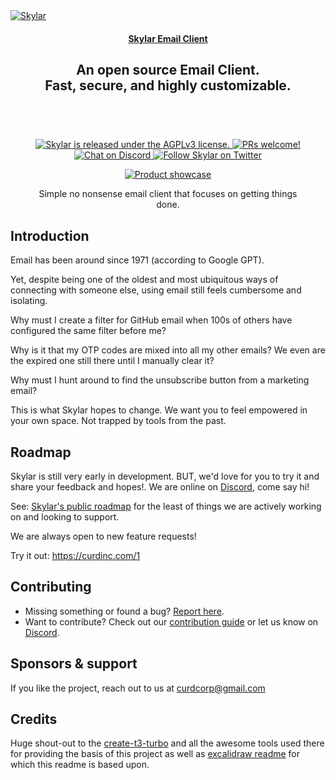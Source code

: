 <a href="https://curdinc.com/" target="_blank" rel="noopener">
  <picture>
    <source media="(prefers-color-scheme: dark)" alt="Skylar" srcset="https://github.com/curdinc/skylar-email/assets/44563205/96db0564-f2f7-4041-a68b-05a90630aae2" />
    <img alt="Skylar" src="https://github.com/curdinc/skylar-email/assets/44563205/96db0564-f2f7-4041-a68b-05a90630aae2" />
  </picture>
</a>

<h4 align="center">
  <a href="https://curdinc.com">Skylar Email Client</a> 
</h4>

<div align="center">
  <h2>
    An open source Email Client. </br>
    Fast, secure, and highly customizable. </br>
  <br />
  </h2>
</div>

<br />
<p align="center">
  <a href="https://github.com/curdinc/skylar-email/blob/main/LICENSE">
    <img alt="Skylar is released under the AGPLv3 license." src="https://img.shields.io/badge/license-AGPLv3-orange.svg"  />
  </a>
  <a href="https://github.com/curdinc/skylar-email/blob/main/CONTRIBUTING">
    <img alt="PRs welcome!" src="https://img.shields.io/badge/PRs-welcome-brightgreen.svg?style=flat"  />
  </a>
  <a href="https://discord.gg/Hdws2uyCU7">
    <img alt="Chat on Discord" src="https://img.shields.io/discord/928878942675423254?color=738ad6&label=Chat%20on%20Discord&logo=discord&logoColor=ffffff&widge=false"/>
  </a>
  <a href="https://twitter.com/0x5kylar">
    <img alt="Follow Skylar on Twitter" src="https://img.shields.io/twitter/follow/excalidraw.svg?label=follow+@0x5kylar&style=social&logo=twitter"/>
  </a>
</p>

<div align="center">
  <figure>
    <a href="https://curdinc.com/" target="_blank" rel="noopener">
      <img src="https://github.com/curdinc/skylar-email/assets/44563205/9b603761-b070-4b3f-b5b4-4b9294935a3c" alt="Product showcase" />
    </a>
    <figcaption>
      <p align="center">
        Simple no nonsense email client that focuses on getting things done.
      </p>
    </figcaption>
  </figure>
</div>

## Introduction

Email has been around since 1971 (according to Google GPT).

Yet, despite being one of the oldest and most ubiquitous ways of connecting with someone else, using email still feels cumbersome and isolating.

Why must I create a filter for GitHub email when 100s of others have configured the same filter before me?

Why is it that my OTP codes are mixed into all my other emails? We even are the expired one still there until I manually clear it?

Why must I hunt around to find the unsubscribe button from a marketing email?

This is what Skylar hopes to change. We want you to feel empowered in your own space. Not trapped by tools from the past.

## Roadmap

Skylar is still very early in development. BUT, we'd love for you to try it and share your feedback and hopes!. We are online on [Discord](https://discord.gg/Hdws2uyCU7), come say hi!

See: [Skylar's public roadmap](https://github.com/curdinc/skylar-email/issues/58) for the least of things we are actively working on and looking to support.

We are always open to new feature requests!

Try it out: https://curdinc.com/1

## Contributing

- Missing something or found a bug? [Report here](https://github.com/curdinc/skylar-email/issues/new/choose).
- Want to contribute? Check out our [contribution guide](./CONTRIBUTING.MD) or let us know on [Discord](https://discord.gg/Hdws2uyCU7).

## Sponsors & support

If you like the project, reach out to us at curdcorp@gmail.com

## Credits

Huge shout-out to the [create-t3-turbo](https://github.com/t3-oss/create-t3-turbo/commits/main/) and all the awesome tools used there for providing the basis of this project as well as [excalidraw readme](https://github.com/excalidraw/excalidraw/blob/master/README.md) for which this readme is based upon.
